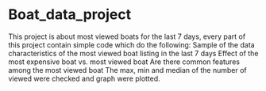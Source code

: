 # Boat_data_project
This project is about most viewed boats for the last 7 days, every part of this project contain simple code which do the following:
    Sample of the data 
    characteristics of the most viewed boat listing in the last 7 days
    Effect of the most expensive boat vs. most viewed boat
    Are there common features among the most viewed boat
    The max, min and median of the number of viewed were checked and graph were plotted.
